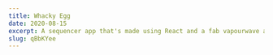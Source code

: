 ```yaml
---
title: Whacky Egg
date: 2020-08-15
excerpt: A sequencer app that's made using React and a fab vapourwave asthetic. With better samples it might even be possible to make something that sounds good.
slug: qBbKYee
---
```

